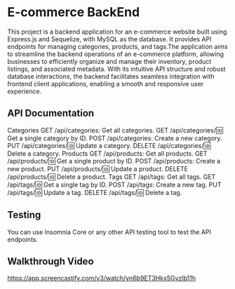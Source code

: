 # E-commerce BackEnd

This project is a backend application for an e-commerce website built using Express.js and Sequelize, with MySQL as the database. It provides API endpoints for managing categories, products, and tags.The application aims to streamline the backend operations of an e-commerce platform, allowing businesses to efficiently organize and manage their inventory, product listings, and associated metadata. With its intuitive API structure and robust database interactions, the backend facilitates seamless integration with frontend client applications, enabling a smooth and responsive user experience. 


## API Documentation
Categories
GET /api/categories: Get all categories.
GET /api/categories/:id: Get a single category by ID.
POST /api/categories: Create a new category.
PUT /api/categories/:id: Update a category.
DELETE /api/categories/:id: Delete a category.
Products
GET /api/products: Get all products.
GET /api/products/:id: Get a single product by ID.
POST /api/products: Create a new product.
PUT /api/products/:id: Update a product.
DELETE /api/products/:id: Delete a product.
Tags
GET /api/tags: Get all tags.
GET /api/tags/:id: Get a single tag by ID.
POST /api/tags: Create a new tag.
PUT /api/tags/:id: Update a tag.
DELETE /api/tags/:id: Delete a tag.

## Testing
You can use Insomnia Core or any other API testing tool to test the API endpoints.

## Walkthrough Video
https://app.screencastify.com/v3/watch/yn6b9ET3Hkx5GvzIb11h
